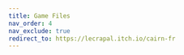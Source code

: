 ```yaml
---
title: Game Files
nav_order: 4
nav_exclude: true
redirect_to: https://lecrapal.itch.io/cairn-fr
---
```

